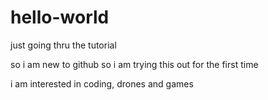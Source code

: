 # hello-world
just going thru the tutorial

so i am new to github so i am trying this out for the first time

i am interested in  coding, drones and games
